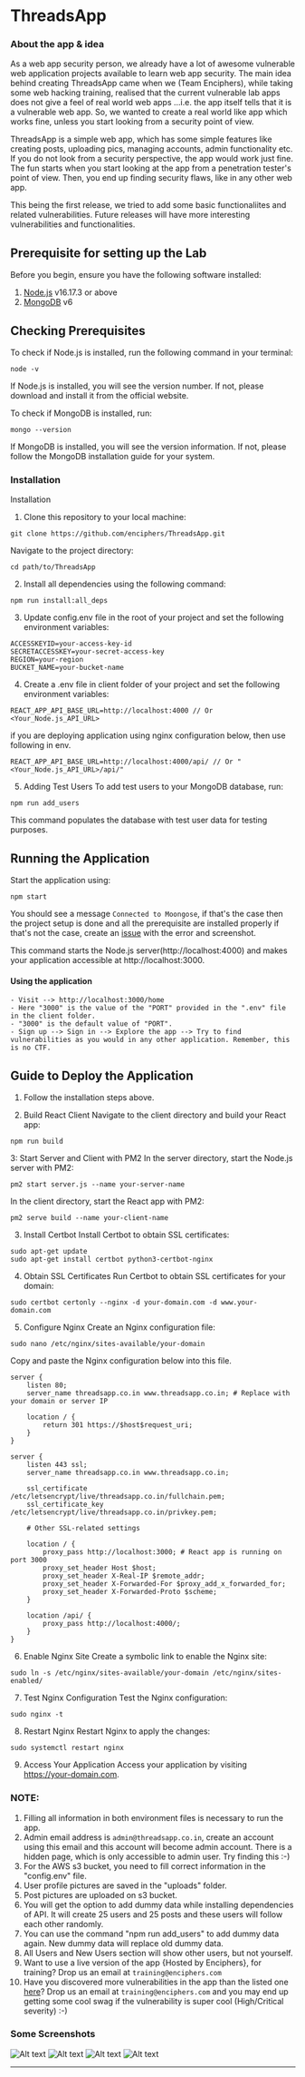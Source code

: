 # ThreadsApp 

### About the app & idea

As a web app security person, we already have a lot of awesome vulnerable web application projects available to learn web app security. The main idea behind creating ThreadsApp came when we (Team Enciphers), while taking some web hacking training, realised that the current vulnerable lab apps does not give a feel of real world web apps ...i.e. the app itself tells that it is a vulnerable web app. So, we wanted to create a real world like app which works fine, unless you start looking from a security point of view. 

ThreadsApp is a simple web app, which has some simple features like creating posts, uploading pics, managing accounts, admin functionality etc. If you do not look from a security perspective, the app would work just fine. The fun starts when you start looking at the app from a penetration tester's point of view. Then, you end up finding security flaws, like in any other web app. 

This being the first release, we tried to add some basic functionaliites and related vulnerabilities. Future releases will have more interesting vulnerabilities and functionalities. 



## Prerequisite for setting up the Lab

Before you begin, ensure you have the following software installed:

1. [Node.js](https://nodejs.org/dist/) v16.17.3 or above
2. [MongoDB](https://www.mongodb.com/docs/manual/installation/) v6

## Checking Prerequisites

To check if Node.js is installed, run the following command in your terminal:

```
node -v
```
If Node.js is installed, you will see the version number. If not, please download and install it from the official website.

To check if MongoDB is installed, run:
```
mongo --version
```
If MongoDB is installed, you will see the version information. If not, please follow the MongoDB installation guide for your system.

### Installation

Installation
1. Clone this repository to your local machine:

```
git clone https://github.com/enciphers/ThreadsApp.git
```
Navigate to the project directory:

```
cd path/to/ThreadsApp
```

2. Install all dependencies using the following command:

```
npm run install:all_deps
```

3. Update config.env file in the root of your project and set the following environment variables:

```
ACCESSKEYID=your-access-key-id
SECRETACCESSKEY=your-secret-access-key
REGION=your-region
BUCKET_NAME=your-bucket-name
```

4. Create a .env file in client folder of your project and set the following environment variables:

```
REACT_APP_API_BASE_URL=http://localhost:4000 // Or <Your_Node.js_API_URL>
```

if you are deploying application using nginx configuration below, then use following in env.
```
REACT_APP_API_BASE_URL=http://localhost:4000/api/ // Or "<Your_Node.js_API_URL>/api/"
```

5. Adding Test Users
To add test users to your MongoDB database, run:

```
npm run add_users
```

This command populates the database with test user data for testing purposes.

## Running the Application
Start the application using:

```
npm start
```
You should see a message `Connected to Moongose`, if that's the case then the project setup is done and all the prerequisite are installed properly
if that's not the case, create an [issue](https://github.com/enciphers/ThreadsApp/issues) with the error and screenshot.

This command starts the Node.js server(http://localhost:4000) and makes your application accessible at http://localhost:3000.

#### Using the application

```
- Visit --> http://localhost:3000/home
- Here "3000" is the value of the "PORT" provided in the ".env" file in the client folder. 
- "3000" is the default value of "PORT".
- Sign up --> Sign in --> Explore the app --> Try to find vulnerabilities as you would in any other application. Remember, this is no CTF.
```

## Guide to Deploy the Application

1. Follow the installation steps above.

2. Build React Client
Navigate to the client directory and build your React app:
```
npm run build
```

3: Start Server and Client with PM2
In the server directory, start the Node.js server with PM2:

```
pm2 start server.js --name your-server-name
```

In the client directory, start the React app with PM2:

```
pm2 serve build --name your-client-name
```

3. Install Certbot
Install Certbot to obtain SSL certificates:

```
sudo apt-get update
sudo apt-get install certbot python3-certbot-nginx
```

4. Obtain SSL Certificates
Run Certbot to obtain SSL certificates for your domain:

```
sudo certbot certonly --nginx -d your-domain.com -d www.your-domain.com
```

5. Configure Nginx
Create an Nginx configuration file:

```
sudo nano /etc/nginx/sites-available/your-domain
```
Copy and paste the Nginx configuration below into this file.

```
server {
    listen 80;
    server_name threadsapp.co.in www.threadsapp.co.in; # Replace with your domain or server IP

    location / {
        return 301 https://$host$request_uri;
    }
}

server {
    listen 443 ssl;
    server_name threadsapp.co.in www.threadsapp.co.in;

    ssl_certificate /etc/letsencrypt/live/threadsapp.co.in/fullchain.pem;
    ssl_certificate_key /etc/letsencrypt/live/threadsapp.co.in/privkey.pem;

    # Other SSL-related settings

    location / {
        proxy_pass http://localhost:3000; # React app is running on port 3000
        proxy_set_header Host $host;
        proxy_set_header X-Real-IP $remote_addr;
        proxy_set_header X-Forwarded-For $proxy_add_x_forwarded_for;
        proxy_set_header X-Forwarded-Proto $scheme;
    }

    location /api/ {
        proxy_pass http://localhost:4000/;
    }
}
```

6. Enable Nginx Site
Create a symbolic link to enable the Nginx site:

```
sudo ln -s /etc/nginx/sites-available/your-domain /etc/nginx/sites-enabled/
```

7. Test Nginx Configuration
Test the Nginx configuration:

```
sudo nginx -t
```
8. Restart Nginx
Restart Nginx to apply the changes:

```
sudo systemctl restart nginx
```

9. Access Your Application
Access your application by visiting https://your-domain.com.

### NOTE:

1. Filling all information in both environment files is necessary to run the app.
2. Admin email address is `admin@threadsapp.co.in`, create an account using this email and this account will become admin account. There is a hidden page, which is only accessible to admin user. Try finding this :-) 
3. For the AWS s3 bucket, you need to fill correct information in the "config.env" file.
4. User profile pictures are saved in the "uploads" folder.
5. Post pictures are uploaded on s3 bucket.
6. You will get the option to add dummy data while installing dependencies of API. It will create 25 users and 25 posts and these users will follow each other randomly.
7. You can use the command "npm run add_users" to add dummy data again. New dummy data will replace old dummy data.
8. All Users and New Users section will show other users, but not yourself. 
9. Want to use a live version of the app {Hosted by Enciphers}, for training? Drop us an email at `training@enciphers.com`
10. Have you discovered more vulnerabilities in the app than the listed one [here](http://info.threadsapp.co.in/)? Drop us an email at `training@enciphers.com` and you may end up getting some cool swag if the vulnerability is super cool (High/Critical severity) :-) 


### Some Screenshots
![Alt text](/uploads/screely-1614355834783.png?raw=true "Optional Title")
![Alt text](/uploads/screely-1614355791180.png?raw=true "Optional Title")
![Alt text](/uploads/screely-1614355858120.png?raw=true "Optional Title")
![Alt text](/uploads/screely-1614355873639.png?raw=true "Optional Title")


--------------------
